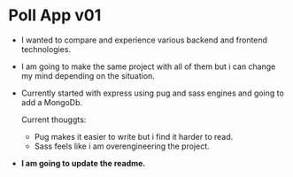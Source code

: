 # Poll App v01

- I wanted to compare and experience various backend and frontend technologies. 

- I am going to make the same project with all of them but i can change my mind depending on the situation.

- Currently started with express using pug and sass engines and going to add a MongoDb.
   
   Current thouggts: 
    - Pug makes it easier to write but i find it harder to read.  
    - Sass feels like i am overengineering the project. 
    
- **I am going to update the readme.**
